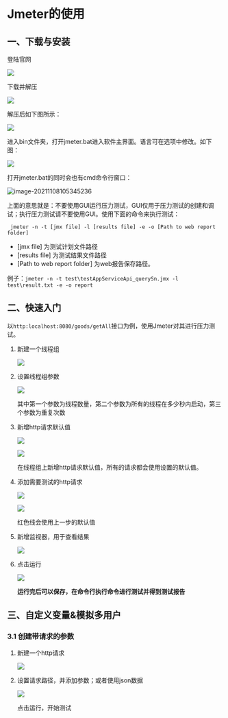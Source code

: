 # Jmeter的使用

## 一、下载与安装

登陆官网

![](https://mypic-12138.oss-cn-beijing.aliyuncs.com/blog/jmeter/jmeter1.jpg)

下载并解压

![](https://mypic-12138.oss-cn-beijing.aliyuncs.com/blog/jmeter/jmeter2.jpg)

解压后如下图所示：

![](https://mypic-12138.oss-cn-beijing.aliyuncs.com/blog/jmeter/jmeter3.jpg)

进入bin文件夹，打开jmeter.bat进入软件主界面。语言可在选项中修改。如下图：

![](https://mypic-12138.oss-cn-beijing.aliyuncs.com/blog/jmeter/jmeter4.jpg)

打开jmeter.bat的同时会也有cmd命令行窗口：

![image-20211108105345236](https://mypic-12138.oss-cn-beijing.aliyuncs.com/blog/picgo/image-20211108105345236.png)

上面的意思就是：不要使用GUI运行压力测试，GUI仅用于压力测试的创建和调试；执行压力测试请不要使用GUI。使用下面的命令来执行测试：

```shell
 jmeter -n -t [jmx file] -l [results file] -e -o [Path to web report folder]
```

- [jmx file] 为测试计划文件路径
- [results file] 为测试结果文件路径
- [Path to web report folder] 为web报告保存路径。

例子：`jmeter -n -t test\testAppServiceApi_querySn.jmx -l test\result.txt -e -o report`

##   二、快速入门

以`http:localhost:8080/goods/getAll`接口为例，使用Jmeter对其进行压力测试。

1. 新建一个线程组

   ![](https://mypic-12138.oss-cn-beijing.aliyuncs.com/blog/jmeter/jmeter5.jpg)

2. 设置线程组参数

   ![](https://mypic-12138.oss-cn-beijing.aliyuncs.com/blog/jmeter/jmeter6.jpg)

   其中第一个参数为线程数量，第二个参数为所有的线程在多少秒内启动，第三个参数为重复次数

3. 新增http请求默认值

   ![](https://mypic-12138.oss-cn-beijing.aliyuncs.com/blog/jmeter/jmeter7.jpg)

   ![](https://mypic-12138.oss-cn-beijing.aliyuncs.com/blog/jmeter/jmeter8.jpg)

   在线程组上新增http请求默认值，所有的请求都会使用设置的默认值。

4. 添加需要测试的http请求

   ![](https://mypic-12138.oss-cn-beijing.aliyuncs.com/blog/jmeter/jmeter9.jpg)

   ![](https://mypic-12138.oss-cn-beijing.aliyuncs.com/blog/jmeter/jmeter10.jpg)

   红色线会使用上一步的默认值

5. 新增监视器，用于查看结果

   ![](https://mypic-12138.oss-cn-beijing.aliyuncs.com/blog/jmeter/jmeter11.jpg)

6. 点击运行

   ![](https://mypic-12138.oss-cn-beijing.aliyuncs.com/blog/jmeter/jmeter12.jpg)
   
   **运行完后可以保存，在命令行执行命令进行测试并得到测试报告**

## 三、自定义变量&模拟多用户

### 3.1 创建带请求的参数

1. 新建一个http请求

   ![](https://mypic-12138.oss-cn-beijing.aliyuncs.com/blog/jmeter/jmeter9.jpg)

2. 设置请求路径，并添加参数；或者使用json数据

   ![](https://mypic-12138.oss-cn-beijing.aliyuncs.com/blog/jmeter/jmeter13.jpg)

   点击运行，开始测试































